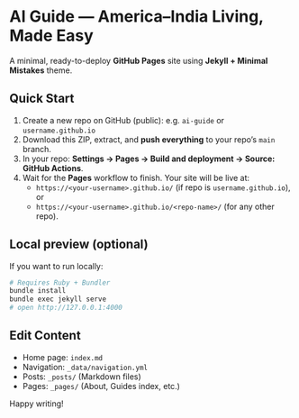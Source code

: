 # AI Guide — America–India Living, Made Easy

A minimal, ready-to-deploy **GitHub Pages** site using **Jekyll + Minimal Mistakes** theme.

## Quick Start

1) Create a new repo on GitHub (public): e.g. `ai-guide` or `username.github.io`  
2) Download this ZIP, extract, and **push everything** to your repo’s `main` branch.  
3) In your repo: **Settings → Pages → Build and deployment → Source: GitHub Actions**.  
4) Wait for the **Pages** workflow to finish. Your site will be live at:  
   - `https://<your-username>.github.io/` (if repo is `username.github.io`), or  
   - `https://<your-username>.github.io/<repo-name>/` (for any other repo).

## Local preview (optional)

If you want to run locally:

```bash
# Requires Ruby + Bundler
bundle install
bundle exec jekyll serve
# open http://127.0.0.1:4000
```

## Edit Content

- Home page: `index.md`  
- Navigation: `_data/navigation.yml`  
- Posts: `_posts/` (Markdown files)  
- Pages: `_pages/` (About, Guides index, etc.)

Happy writing!
